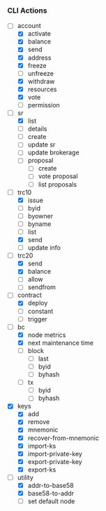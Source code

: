 
### CLI Actions
- [ ] account
  - [x] activate
  - [x] balance
  - [x] send
  - [x] address
  - [x] freeze
  - [ ] unfreeze
  - [x] withdraw
  - [x] resources
  - [x] vote
  - [ ] permission

- [ ] sr
  - [x] list
  - [ ] details
  - [ ] create
  - [ ] update sr
  - [ ] update brokerage
  - [ ] proposal
    - [ ] create
    - [ ] vote proposal
    - [ ] list proposals

- [ ] trc10
  - [x] issue
  - [ ] byid
  - [ ] byowner
  - [ ] byname
  - [ ] list
  - [x] send
  - [ ] update info

- [ ] trc20
  - [x] send
  - [x] balance
  - [ ] allow
  - [ ] sendfrom

- [ ] contract
  - [x] deploy
  - [ ] constant
  - [ ] trigger

- [ ] bc
  - [x] node metrics
  - [x] next maintenance time
  - [ ] block
    - [ ] last
    - [ ] byid
    - [ ] byhash
  - [ ] tx
    - [ ] byid
    - [ ] byhash

- [x] keys
  - [x] add
  - [x] remove
  - [x] mnemonic
  - [x] recover-from-mnemonic
  - [x] import-ks
  - [x] import-private-key
  - [x] export-private-key
  - [x] export-ks

- [ ] utility
  - [x] addr-to-base58
  - [x] base58-to-addr
  - [ ] set default node